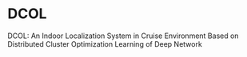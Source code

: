 # DCOL
DCOL: An Indoor Localization System in Cruise Environment Based on Distributed Cluster Optimization Learning of Deep Network
